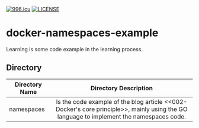 <a href="https://996.icu"><img src="https://img.shields.io/badge/link-996.icu-red.svg" alt="996.icu"></a>
[![LICENSE](https://img.shields.io/badge/license-NPL%20(The%20996%20Prohibited%20License)-blue.svg)](https://github.com/996icu/996.ICU/blob/master/LICENSE)

docker-namespaces-example
========

Learning is some code example in the learning process.


Directory
-----
|Directory Name|Directory Description|
| ---------- | :-----------:  | 
|namespaces|Is the code example of the blog article <<002-Docker's core principle>>, mainly using the GO language to implement the namespaces code.|
